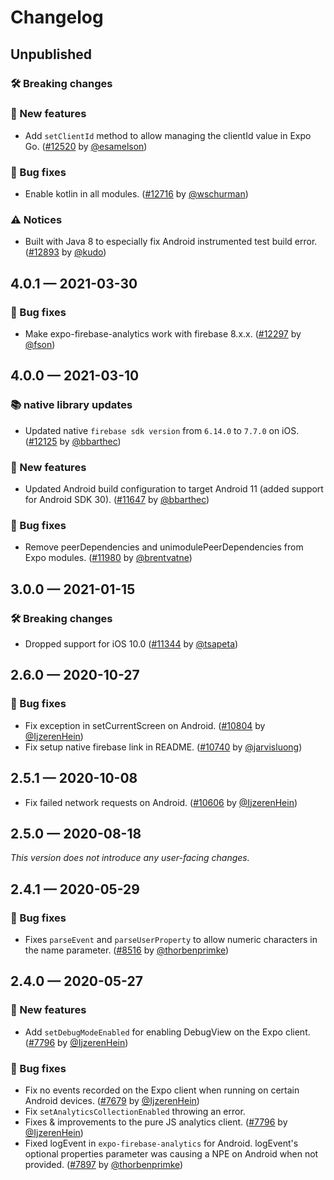 # Changelog

## Unpublished

### 🛠 Breaking changes

### 🎉 New features

- Add `setClientId` method to allow managing the clientId value in Expo Go. ([#12520](https://github.com/expo/expo/pull/12520) by [@esamelson](https://github.com/esamelson))

### 🐛 Bug fixes

- Enable kotlin in all modules. ([#12716](https://github.com/expo/expo/pull/12716) by [@wschurman](https://github.com/wschurman))

### ⚠️ Notices

- Built with Java 8 to especially fix Android instrumented test build error. ([#12893](https://github.com/expo/expo/pull/12893) by [@kudo](https://github.com/kudo))

## 4.0.1 — 2021-03-30

### 🐛 Bug fixes

- Make expo-firebase-analytics work with firebase 8.x.x. ([#12297](https://github.com/expo/expo/pull/12297) by [@fson](https://github.com/fson))

## 4.0.0 — 2021-03-10

### 📚 native library updates

- Updated native `firebase sdk version` from `6.14.0` to `7.7.0` on iOS. ([#12125](https://github.com/expo/expo/pull/12125) by [@bbarthec](https://github.com/bbarthec))

### 🎉 New features

- Updated Android build configuration to target Android 11 (added support for Android SDK 30). ([#11647](https://github.com/expo/expo/pull/11647) by [@bbarthec](https://github.com/bbarthec))

### 🐛 Bug fixes

- Remove peerDependencies and unimodulePeerDependencies from Expo modules. ([#11980](https://github.com/expo/expo/pull/11980) by [@brentvatne](https://github.com/brentvatne))

## 3.0.0 — 2021-01-15

### 🛠 Breaking changes

- Dropped support for iOS 10.0 ([#11344](https://github.com/expo/expo/pull/11344) by [@tsapeta](https://github.com/tsapeta))

## 2.6.0 — 2020-10-27

### 🐛 Bug fixes

- Fix exception in setCurrentScreen on Android. ([#10804](https://github.com/expo/expo/pull/10804) by [@IjzerenHein](https://github.com/IjzerenHein))
- Fix setup native firebase link in README. ([#10740](https://github.com/expo/expo/pull/10740) by [@jarvisluong](https://github.com/jarvisluong))

## 2.5.1 — 2020-10-08

- Fix failed network requests on Android. ([#10606](https://github.com/expo/expo/pull/10606) by [@IjzerenHein](https://github.com/IjzerenHein))

## 2.5.0 — 2020-08-18

_This version does not introduce any user-facing changes._

## 2.4.1 — 2020-05-29

### 🐛 Bug fixes

- Fixes `parseEvent` and `parseUserProperty` to allow numeric characters in the name parameter. ([#8516](https://github.com/expo/expo/pull/8516) by [@thorbenprimke](https://github.com/thorbenprimke))

## 2.4.0 — 2020-05-27

### 🎉 New features

- Add `setDebugModeEnabled` for enabling DebugView on the Expo client. ([#7796](https://github.com/expo/expo/pull/7796) by [@IjzerenHein](https://github.com/IjzerenHein))

### 🐛 Bug fixes

- Fix no events recorded on the Expo client when running on certain Android devices. ([#7679](https://github.com/expo/expo/pull/7679) by [@IjzerenHein](https://github.com/IjzerenHein))
- Fix `setAnalyticsCollectionEnabled` throwing an error.
- Fixes & improvements to the pure JS analytics client. ([#7796](https://github.com/expo/expo/pull/7796) by [@IjzerenHein](https://github.com/IjzerenHein))
- Fixed logEvent in `expo-firebase-analytics` for Android. logEvent's optional properties parameter was causing a NPE on Android when not provided. ([#7897](https://github.com/expo/expo/pull/7897) by [@thorbenprimke](https://github.com/thorbenprimke))
